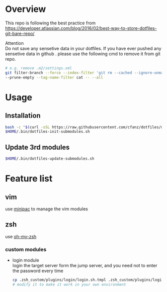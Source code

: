 # Overview
This repo is following the best practice from https://developer.atlassian.com/blog/2016/02/best-way-to-store-dotfiles-git-bare-repo/

Attention  
Do not save any sensetive data in your dotfiles.
If you have ever pushed any sensetive data in github . please use the following cmd to remove it from git repo.
 
```bash
# e.g. remove .m2/settings.xml 
git filter-branch --force --index-filter 'git rm --cached --ignore-unmatch .m2/settings.xml' \
--prune-empty --tag-name-filter cat -- --all
```

# Usage
## Installation
```bash
bash -c "$(curl -sSL https://raw.githubusercontent.com/cfanz/dotfiles/master/.bin/dotfiles-install.sh)"
$HOME/.bin/dotfiles-init-submodules.sh
```
## Update 3rd modules
```bash
$HOME/.bin/dotfiles-update-submodules.sh
```
# Feature list

## vim
use [minipac](https://github.com/k-takata/minpac) to manage the vim modules 

## zsh
use [oh-my-zsh](https://github.com/robbyrussell/oh-my-zsh)

### custom modules
* login module  
  login the target server form the jump server, and you need not to enter the password every time

  ```bash      
  cp .zsh_custom/plugins/login/login.sh.tmpl .zsh_custom/plugins/login/login.sh     
  # modify it to make it work in your own environment
  ```
  
